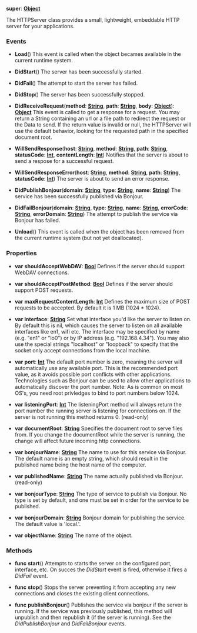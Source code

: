 **super**: **[Object](Object.md)**

The HTTPServer class provides a small, lightweight, embeddable HTTP server for your applications.

### Events

* **Load**()
This event is called when the object becames available in the current runtime system.

* **DidStart**()
The server has been successfully started.

* **DidFail**()
The attempt to start the server has failed.

* **DidStop**()
The server has been successfully stopped.

* **DidReceiveRequest**(**method**: **[String](../gravity/types.md)**, **path**: **[String](../gravity/types.md)**, **body**: **[Object](../gravity/types.md)**): <strong>[Object](../gravity/types.md)</strong> 
This event is called to get a response for a request. You may return a String containing an url or a file path to redirect the request or the Data to send. If the return value is invalid or null, the HTTPServer will use the default behavior, looking for the requested path in the specified document root.

* **WillSendResponse**(**host**: **[String](../gravity/types.md)**, **method**: **[String](../gravity/types.md)**, **path**: **[String](../gravity/types.md)**, **statusCode**: **[Int](../gravity/types.md)**, **contentLength**: **[Int](../gravity/types.md)**)
Notifies that the server is about to send a respose for a successful request.

* **WillSendResponseError**(**host**: **[String](../gravity/types.md)**, **method**: **[String](../gravity/types.md)**, **path**: **[String](../gravity/types.md)**, **statusCode**: **[Int](../gravity/types.md)**)
The server is about to send an error response.

* **DidPublishBonjour**(**domain**: **[String](../gravity/types.md)**, **type**: **[String](../gravity/types.md)**, **name**: **[String](../gravity/types.md)**)
The service has been successfully published via Bonjour.

* **DidFailBonjour**(**domain**: **[String](../gravity/types.md)**, **type**: **[String](../gravity/types.md)**, **name**: **[String](../gravity/types.md)**, **errorCode**: **[String](../gravity/types.md)**, **errorDomain**: **[String](../gravity/types.md)**)
The attempt to publish the service via Bonjour has failed.

* **Unload**()
This event is called when the object has been removed from the current runtime system (but not yet deallocated).



### Properties

* **var** **shouldAcceptWebDAV**: **[Bool](../gravity/types.md)**
Defines if the server should support WebDAV connections.

* **var** **shouldAcceptPostMethod**: **[Bool](../gravity/types.md)**
Defines if the server should support POST requests.

* **var** **maxRequestContentLength**: **[Int](../gravity/types.md)**
Defines the maximum size of POST requests to be accepted. By default it is 1 MB (1024 * 1024).

* **var** **interface**: **[String](../gravity/types.md)**
Set what interface you'd like the server to listen on. By default this is nil, which causes the server to listen on all available interfaces like en1, wifi etc. The interface may be specified by name (e.g. "en1" or "lo0") or by IP address (e.g. "192.168.4.34"). You may also use the special strings "localhost" or "loopback" to specify that the socket only accept connections from the local machine.

* **var** **port**: **[Int](../gravity/types.md)**
The default port number is zero, meaning the server will automatically use any available port. This is the recommended port value, as it avoids possible port conflicts with other applications. Technologies such as Bonjour can be used to allow other applications to automatically discover the port number. Note: As is common on most OS's, you need root privledges to bind to port numbers below 1024.

* **var** **listeningPort**: **[Int](../gravity/types.md)**
The listeningPort method will always return the port number the running server is listening for connections on. If the server is not running this method returns 0. \(read-only\)

* **var** **documentRoot**: **[String](../gravity/types.md)**
Specifies the document root to serve files from. If you change the documentRoot while the server is running, the change will affect future incoming http connections.

* **var** **bonjourName**: **[String](../gravity/types.md)**
The name to use for this service via Bonjour. The default name is an empty string, which should result in the published name being the host name of the computer.

* **var** **publishedName**: **[String](../gravity/types.md)**
The name actually published via Bonjour. \(read-only\)

* **var** **bonjourType**: **[String](../gravity/types.md)**
The type of service to publish via Bonjour. No type is set by default, and one must be set in order for the service to be published.

* **var** **bonjourDomain**: **[String](../gravity/types.md)**
Bonjour domain for publishing the service. The default value is 'local.'.

* **var** **objectName**: **[String](../gravity/types.md)**
The name of the object.



### Methods

* **func** **start**()
Attempts to starts the server on the configured port, interface, etc. On succes the <i>DidStart</i> event is fired, otherwise it fires a <i>DidFail</i> event.

* **func** **stop**()
Stops the server preventing it from accepting any new connections and closes the existing client connections.

* **func** **publishBonjour**()
Publishes the service via bonjour if the server is running. If the service was previously published, this method will unpublish and then republish it (if the server is running). See the <i>DidPublishBonjour</i> and <i>DidFailBonjour</i> events.






